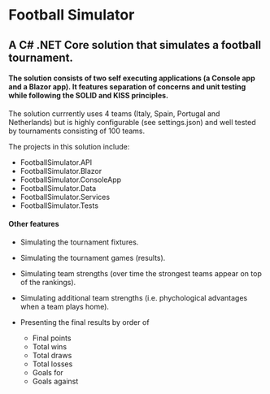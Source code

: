 # Football Simulator

## A C# .NET Core solution that simulates a football tournament.

#### The solution consists of two self executing applications (a Console app and a Blazor app). It features separation of concerns and unit testing while following the SOLID and KISS principles. 

The solution currrently uses 4 teams (Italy, Spain, Portugal and Netherlands) but is highly configurable (see settings.json) and well tested by tournaments consisting of 100 teams.

The projects in this solution include:

* FootballSimulator.API
* FootballSimulator.Blazor
* FootballSimulator.ConsoleApp
* FootballSimulator.Data
* FootballSimulator.Services
* FootballSimulator.Tests

#### Other features
* Simulating the tournament fixtures.
* Simulating the tournament games (results).
* Simulating team strengths (over time the strongest teams appear on top of the rankings).    
* Simulating additional team strengths (i.e. phychological advantages when a team plays home).
* Presenting the final results by order of 

  * Final points
  * Total wins
  * Total draws
  * Total losses
  * Goals for
  * Goals against




